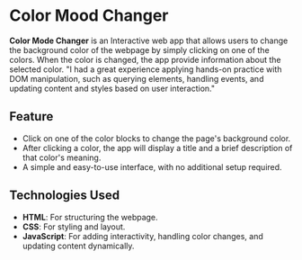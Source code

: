 # Color Mood Changer

**Color Mode Changer** is an Interactive web app that allows users to change the background color of the
webpage by simply clicking on one of the colors. When the color is changed, the app provide information
about the selected color.
"I had a great experience applying hands-on practice with DOM manipulation, such as querying elements, handling events, and updating content and styles based on user interaction."

## Feature

- Click on one of the color blocks to change the page's background color.
- After clicking a color, the app will display a title and a brief description of that color's meaning.
- A simple and easy-to-use interface, with no additional setup required.

## Technologies Used

- **HTML**: For structuring the webpage.
- **CSS**: For styling and layout.
- **JavaScript**: For adding interactivity, handling color changes, and updating content dynamically.
